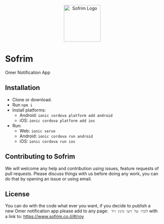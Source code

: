 <div style="text-align:center">
<img src="https://www.sofrim.co.il/assets/icon.png" alt="Sofrim Logo" width="120" />
</div>

# Sofrim
Omer Notification App



## Installation

- Clone or download.
- Run ```npm i```
- Install platforms:
    - Android: ```ionic cordova platform add android```
    - iOS: ```ionic cordova platform add ios```
- Run:
    - Web: ```ionic serve```
    - Android: ```ionic cordova run android```
    - iOS: ```ionic cordova run ios```


## Contributing to Sofrim
We will welcome any help and contribution using issues, feature requests of pull requests.
Please discuss things with us before doing any work, you can do that by opening an issue or using email.


## License

You can do with the code what ever you want, if you decide to publish a new Omer notification app please add to any page:  ``` לזכרו של רועי מינץ ז״ל``` with a link to: https://www.sofrim.co.il/#/roy


